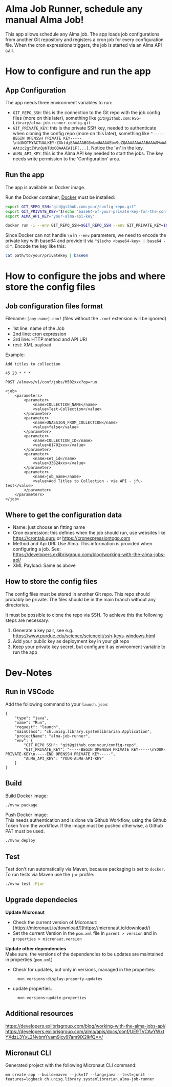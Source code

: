 # Alma Job Runner, schedule any manual Alma Job!
This app allows schedule any Alma job. The app loads job configurations from another Git repository and
registers a cron job for every configuration file.
When the cron expressions triggers, the job is started via an Alma API call.

# How to configure and run the app
## App Configuration
The app needs three environment variables to run:

* `GIT_REPO_SSH`: this is the connection to the Git repo with the job config files (more on this later), something like `git@github.com:HSG-Library/alma-job-runner-config.git`
* `GIT_PRIVATE_KEY`: this is the private SSH key, needed to authenticate when cloning the config repo (more on this later), something like `"-----BEGIN OPENSSH PRIVATE KEY-----\nb3NOTMYACTUALKEYrZXktdjEAAAAABG5vbmUAAAAEbm9uZQAAAAAAAAABAAAAMwAAAAtzc2gtZW\nQyNTUxOQAAACAI1F[...]`. Notice the '\n' in the key.
* `ALMA_API_KEY`: this is the Alma API key needed to start the jobs. The key needs write permission to the 'Configuration' area.

## Run the app
The app is available as Docker image.

Run the Docker container, [Docker](https://www.docker.com/) must be installed:
```bash
export GIT_REPO_SSH="git@github.com:your/config-repo.git"
export GIT_PRIVATE_KEY="$(echo 'base64-of-your-private-key-for-the-config-repo' | base64 -d)"
export ALMA_API_KEY="your-alma-api-key"

docker run -i --env GIT_REPO_SSH=$GIT_REPO_SSH --env GIT_PRIVATE_KEY=$GIT_PRIVATE_KEY --env ALMA_API_KEY=$ALMA_API_KEY ghcr.io/hsg-library/alma-job-runner
```
Since Docker can not handle `\n` in `--env` parameters, we need to encode the private key with base64 and provide it via `"$(echo <base64-key> | base64 -d)"`. Encode the key like this:
```bash
cat path/to/your/privatekey | base64
```

# How to configure the jobs and where store the config files
## Job configuration files format
Filename: `[any-name].conf` (files without the `.conf` extension will be ignored)

* 1st line: name of the Job
* 2nd line: cron expression
* 3rd line: HTTP method and API URI
* rest: XML payload

Example:
```
Add titles to collection

45 23 * * *

POST /almaws/v1/conf/jobs/M502xxx?op=run

<job>
	<parameters>
		<parameter>
			<name>COLLECTION_NAME</name>
			<value>Test-Collection</value>
		</parameter>
		<parameter>
			<name>UNASSIGN_FROM_COLLECTION</name>
			<value>false</value>
		</parameter>
		<parameter>
			<name>COLLECTION_ID</name>
			<value>81702xxx</value>
		</parameter>
		<parameter>
			<name>set_id</name>
			<value>33624xxx</value>
		</parameter>
		<parameter>
			<name>job_name</name>
			<value>Add Titles to Collection - via API - jfu-test</value>
		</parameter>
	</parameters>
</job>
```
## Where to get the configuration data
* Name: just choose an fitting name
* Cron expression: this defines when the job should run, use websites like https://crontab.guru or https://cronexpressiontogo.com
* Method and Api URI: Use Alma. This information is provided when configuring a job. See: https://developers.exlibrisgroup.com/blog/working-with-the-alma-jobs-api/
* XML Payload: Same as above

## How to store the config files
The config files must be stored in another Git repo. This repo should probably be private.
The files should be in the main branch without any directories.

It must be possible to clone the repo via SSH. To achieve this the following steps are necessary:
1. Generate a key pair, see e.g. https://www.purdue.edu/science/scienceit/ssh-keys-windows.html
2. Add your public key as deployment key in your git repo
3. Keep your private key secret, but configure it as environment variable to run the app

# Dev-Notes
## Run in VSCode
Add the following command to your `launch.json`:
```
{
    "type": "java",
    "name": "Run",
    "request": "launch",
    "mainClass": "ch.unisg.library.systemlibrarian.Application",
    "projectName": "alma-job-runner",
    "env": {
        "GIT_REPO_SSH": "git@github.com:your/config-repo",
        "GIT_PRIVATE_KEY": "-----BEGIN OPENSSH PRIVATE KEY-----\nYOUR-PRIVATE-KEY\n-----END OPENSSH PRIVATE KEY-----",
        "ALMA_API_KEY": "YOUR-ALMA-API-KEY"
    }
}
```

## Build
Build Docker image:
```bash
./mvnw package
```
Push Docker image:<br>
This needs authentication and is done via Github Workflow, using the Github Token from the workflow. If the image must be pushed otherwise, a Github PAT must be used.
```bash
./mvnw deploy
```
## Test
Test don't run automatically via Maven, because packaging is set to `docker`. To run tests via Maven use the `jar` profile:
```bash
./mvnw test -Pjar
```

## Upgrade dependecies
**Update Micronaut**<br>
* Check the current version of Micronaut: [https://micronaut.io/download/](https://micronaut.io/download/)
* Set the current Version in the `pom.xml` file in `parent > version` and in `properties > micronaut.version`

**Update other dependencies**<br>
Make sure, the versions of the dependencies to be updates are maintained in properties (`pom.xml`)
* Check for updates, but only in versions, managed in the properties:

		mvn versions:display-property-updates

* update properties:

		mvn versions:update-properties

## Additional resources
https://developers.exlibrisgroup.com/blog/working-with-the-alma-jobs-api/
https://developers.exlibrisgroup.com/alma/apis/docs/conf/UE9TVCAvYWxtYXdzL3YxL2NvbmYvam9icy97am9iX2lkfQ==/

## Micronaut CLI
Generated project with the following Micronaut CLI command:

    mn create-app --build=maven --jdk=17 --lang=java --test=junit --features=logback ch.unisg.library.systemlibrarian.alma-job-runner
